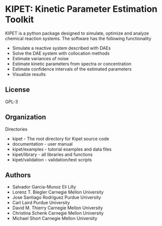 KIPET: Kinetic Parameter Estimation Toolkit
=======================================

KIPET is a python package designed to simulate, optimize and analyze 
chemical reaction systems. The software has the following functionality

* Simulate a reactive system described with DAEs
* Solve the DAE system with collocation methods
* Estimate variances of noise
* Estimate kinetic parameters from spectra or concentration
* Estimate confidence intervals of the estimated parameters
* Visualize results


License
------------
GPL-3

Organization
------------

Directories
  * kipet - The root directory for Kipet source code
  * documentation - user manual
  * kipet/examples - tutorial examples and data files
  * kipet/library - all libraries and functions
  * kipet/validation - validation/test scripts

Authors
--------

   * Salvador Garcia-Munoz Eli Lilly
   * Lorenz T. Biegler Carnegie Mellon University
   * Jose Santiago Rodriguez Purdue University
   * Carl Laird Purdue University
   * David M. Thierry Carnegie Mellon University
   * Christina Schenk Carnegie Mellon University
   * Michael Short Carnegie Mellon University 





